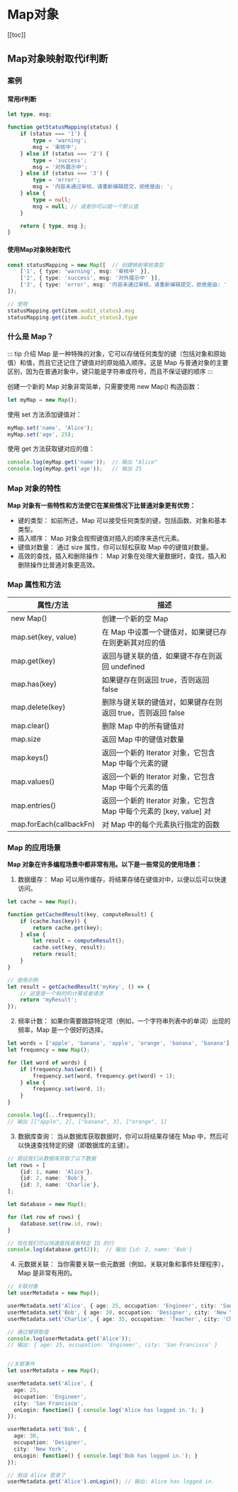 
# Map对象
[[toc]]


## Map对象映射取代if判断

### 案例
#### 常用if判断
```ts
let type, msg;

function getStatusMapping(status) {
    if (status === '1') {
        type = 'warning';
        msg = '审核中';
    } else if (status === '2') {
        type = 'success';
        msg = '对外展示中';
    } else if (status === '3') {
        type = 'error';
        msg = '内容未通过审核，请重新编辑提交，拒绝是由: ';
    } else {
        type = null;
        msg = null; // 或者你可以赋一个默认值
    }

    return { type, msg };
}
```

#### 使用Map对象映射取代
```ts
const statusMapping = new Map([  // 创建映射审核类型
    ['1', { type: 'warning', msg: '审核中' }],
    ['2', { type: 'success', msg: '对外展示中' }],
    ['3', { type: 'error', msg: '内容未通过审核，请重新编辑提交，拒绝是由: ' }]
]);

// 使用
statusMapping.get(item.audit_status).msg
statusMapping.get(item.audit_status).type
```

### 什么是 Map？
::: tip 介绍
Map 是一种特殊的对象，它可以存储任何类型的键（包括对象和原始值）和值，而且它还记住了键值对的原始插入顺序。这是 Map 与普通对象的主要区别，因为在普通对象中，键只能是字符串或符号，而且不保证键的顺序
:::

创建一个新的 Map 对象非常简单，只需要使用 new Map() 构造函数：
```ts
let myMap = new Map();
```

使用 set 方法添加键值对：
```ts
myMap.set('name', 'Alice');
myMap.set('age', 25);
```

使用 get 方法获取键对应的值：
```ts
console.log(myMap.get('name'));  // 输出 "Alice"
console.log(myMap.get('age'));   // 输出 25
```

### Map 对象的特性
**Map 对象有一些特性和方法使它在某些情况下比普通对象更有优势：**
- 键的类型： 如前所述，Map 可以接受任何类型的键，包括函数、对象和基本类型。
- 插入顺序： Map 对象会按照键值对插入的顺序来迭代元素。
- 键值对数量： 通过 size 属性，你可以轻松获取 Map 中的键值对数量。
- 高效的查找，插入和删除操作： Map 对象在处理大量数据时，查找，插入和删除操作比普通对象更高效。


### Map 属性和方法
| 属性/方法                  | 描述                                                         |
| ------------------------- | ------------------------------------------------------------ |
| new Map()                 | 创建一个新的空 Map                                           |
| map.set(key, value)       | 在 Map 中设置一个键值对，如果键已存在则更新其对应的值         |
| map.get(key)              | 返回与键关联的值，如果键不存在则返回 undefined               |
| map.has(key)              | 如果键存在则返回 true，否则返回 false                       |
| map.delete(key)           | 删除与键关联的键值对，如果键存在则返回 true，否则返回 false  |
| map.clear()               | 删除 Map 中的所有键值对                                       |
| map.size                  | 返回 Map 中的键值对数量                                       |
| map.keys()                | 返回一个新的 Iterator 对象，它包含 Map 中每个元素的键         |
| map.values()              | 返回一个新的 Iterator 对象，它包含 Map 中每个元素的值         |
| map.entries()             | 返回一个新的 Iterator 对象，它包含 Map 中每个元素的 [key, value] 对 |
| map.forEach(callbackFn)   | 对 Map 中的每个元素执行指定的函数                             |


### Map 的应用场景
**Map 对象在许多编程场景中都非常有用。以下是一些常见的使用场景：**
1. 数据缓存： Map 可以用作缓存，将结果存储在键值对中，以便以后可以快速访问。
```ts
let cache = new Map();

function getCachedResult(key, computeResult) {
    if (cache.has(key)) {
        return cache.get(key);
    } else {
        let result = computeResult();
        cache.set(key, result);
        return result;
    }
}

// 使用示例
let result = getCachedResult('myKey', () => {
    // 这里是一个耗时的计算或者请求
    return 'myResult';
});
```

2. 频率计数： 如果你需要跟踪特定项（例如，一个字符串列表中的单词）出现的频率，Map 是一个很好的选择。
```ts
let words = ['apple', 'banana', 'apple', 'orange', 'banana', 'banana'];
let frequency = new Map();

for (let word of words) {
    if (frequency.has(word)) {
        frequency.set(word, frequency.get(word) + 1);
    } else {
        frequency.set(word, 1);
    }
}

console.log([...frequency]);  
// 输出 [["apple", 2], ["banana", 3], ["orange", 1]
```

3. 数据库查询： 当从数据库获取数据时，你可以将结果存储在 Map 中，然后可以快速查找特定的键（即数据库的主键）。
```ts
// 假设我们从数据库获取了以下数据
let rows = [
    {id: 1, name: 'Alice'},
    {id: 2, name: 'Bob'},
    {id: 3, name: 'Charlie'},
];

let database = new Map();

for (let row of rows) {
    database.set(row.id, row);
}

// 现在我们可以快速查找具有特定 ID 的行
console.log(database.get(2));  // 输出 {id: 2, name: 'Bob'}
```

4. 元数据关联： 当你需要关联一些元数据（例如，关联对象和事件处理程序），Map 是非常有用的。
```ts
// 关联对象
let userMetadata = new Map();

userMetadata.set('Alice', { age: 25, occupation: 'Engineer', city: 'San Francisco' });
userMetadata.set('Bob', { age: 30, occupation: 'Designer', city: 'New York' });
userMetadata.set('Charlie', { age: 35, occupation: 'Teacher', city: 'Chicago' });

// 通过键获取值
console.log(userMetadata.get('Alice')); 
// 输出: { age: 25, occupation: 'Engineer', city: 'San Francisco' }


//关联事件
let userMetadata = new Map();

userMetadata.set('Alice', {
  age: 25, 
  occupation: 'Engineer', 
  city: 'San Francisco', 
  onLogin: function() { console.log('Alice has logged in.'); }
});

userMetadata.set('Bob', {
  age: 30, 
  occupation: 'Designer', 
  city: 'New York', 
  onLogin: function() { console.log('Bob has logged in.'); }
});

// 假设 Alice 登录了
userMetadata.get('Alice').onLogin(); // 输出: Alice has logged in.
```